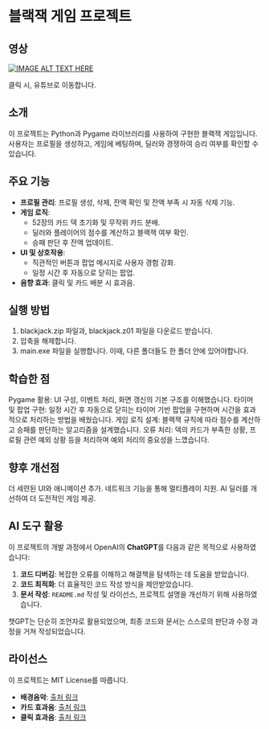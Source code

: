 # 블랙잭 게임 프로젝트

## 영상
[![IMAGE ALT TEXT HERE](https://img.youtube.com/vi/pfahNW5eyLI/0.jpg)](https://www.youtube.com/watch?v=pfahNW5eyLI)

클릭 시, 유튜브로 이동합니다.

## 소개
이 프로젝트는 Python과 Pygame 라이브러리를 사용하여 구현한 블랙잭 게임입니다. 사용자는 프로필을 생성하고, 게임에 베팅하며, 딜러와 경쟁하여 승리 여부를 확인할 수 있습니다. 

## 주요 기능
- **프로필 관리**: 프로필 생성, 삭제, 잔액 확인 및 잔액 부족 시 자동 삭제 기능.
- **게임 로직**:
  - 52장의 카드 덱 초기화 및 무작위 카드 분배.
  - 딜러와 플레이어의 점수를 계산하고 블랙잭 여부 확인.
  - 승패 판단 후 잔액 업데이트.
- **UI 및 상호작용**:
  - 직관적인 버튼과 팝업 메시지로 사용자 경험 강화.
  - 일정 시간 후 자동으로 닫히는 팝업.
- **음향 효과**: 클릭 및 카드 배분 시 효과음.

## 실행 방법
1. blackjack.zip 파일과, blackjack.z01 파일을 다운로드 받습니다.
2. 압축을 해제합니다.
3. main.exe 파일을 실행합니다. 이때, 다른 폴더들도 한 폴더 안에 있어야합니다.

## 학습한 점
Pygame 활용: UI 구성, 이벤트 처리, 화면 갱신의 기본 구조를 이해했습니다.
타이머 및 팝업 구현: 일정 시간 후 자동으로 닫히는 타이머 기반 팝업을 구현하며 시간을 효과적으로 처리하는 방법을 배웠습니다.
게임 로직 설계: 블랙잭 규칙에 따라 점수를 계산하고 승패를 판단하는 알고리즘을 설계했습니다.
오류 처리: 덱의 카드가 부족한 상황, 프로필 관련 예외 상황 등을 처리하며 예외 처리의 중요성을 느꼈습니다.

## 향후 개선점
더 세련된 UI와 애니메이션 추가.
네트워크 기능을 통해 멀티플레이 지원.
AI 딜러를 개선하여 더 도전적인 게임 제공.

## AI 도구 활용

이 프로젝트의 개발 과정에서 OpenAI의 **ChatGPT**를 다음과 같은 목적으로 사용하였습니다:

1. **코드 디버깅**: 복잡한 오류를 이해하고 해결책을 탐색하는 데 도움을 받았습니다.
2. **코드 최적화**: 더 효율적인 코드 작성 방식을 제안받았습니다.
3. **문서 작성**: `README.md` 작성 및 라이선스, 프로젝트 설명을 개선하기 위해 사용하였습니다.

챗GPT는 단순히 조언자로 활용되었으며, 최종 코드와 문서는 스스로의 판단과 수정 과정을 거쳐 작성되었습니다.

## 라이선스
이 프로젝트는 MIT License를 따릅니다.

- **배경음악**: [출처 링크](https://www.youtube.com/watch?v=DCTggKrpMWs)
- **카드 효과음**: [출처 링크](https://cdn.pixabay.com/download/audio/2022/03/10/audio_e2a2453389.mp3?filename=card-sounds-35956.mp3)
- **클릭 효과음**: [출처 링크](https://assets.mixkit.co/active_storage/sfx/1119/1119.wav)


